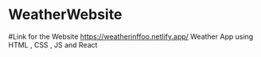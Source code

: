 # WeatherWebsite
#Link for the Website
https://weatherinffoo.netlify.app/
Weather App using HTML , CSS , JS and React
